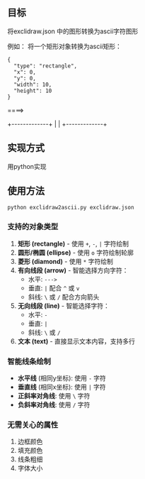 
## 目标
将exclidraw.json 中的图形转换为ascii字符图形


例如：
将一个矩形对象转换为ascii矩形：
```
{
  "type": "rectangle",
  "x": 0,
  "y": 0,
  "width": 10,
  "height": 10
}
```

====>

+-------------+
|             |
+-------------+



## 实现方式

用python实现

## 使用方法

```
python exclidraw2ascii.py exclidraw.json
```

### 支持的对象类型

1. **矩形 (rectangle)** - 使用 `+`, `-`, `|` 字符绘制
2. **圆形/椭圆 (ellipse)** - 使用 `o` 字符绘制轮廓
3. **菱形 (diamond)** - 使用 `*` 字符绘制
4. **有向线段 (arrow)** - 智能选择方向字符：
   - 水平: `--->`
   - 垂直: `|` 配合 `^` 或 `v`
   - 斜线: `\` 或 `/` 配合方向箭头
5. **无向线段 (line)** - 智能选择字符：
   - 水平: `-`
   - 垂直: `|`
   - 斜线: `\` 或 `/`
6. **文本 (text)** - 直接显示文本内容，支持多行

### 智能线条绘制

- **水平线** (相同y坐标): 使用 `-` 字符
- **垂直线** (相同x坐标): 使用 `|` 字符  
- **正斜率对角线**: 使用 `\` 字符
- **负斜率对角线**: 使用 `/` 字符

### 无需关心的属性

1. 边框颜色
2. 填充颜色
3. 线条粗细
4. 字体大小
